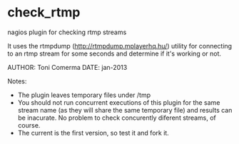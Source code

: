 check_rtmp
================

nagios plugin for checking rtmp streams

It uses the rtmpdump (http://rtmpdump.mplayerhq.hu/) utility for connecting to an rtmp stream for some seconds
and determine if it's working or not.


AUTHOR: Toni Comerma
DATE: jan-2013

Notes:
  - The plugin leaves temporary files under /tmp
  - You should not run concurrent executions of this plugin for the same stream name (as they will share the same temporary file) and 
    results can be inacurate. No problem to check concurently diferent streams, of course.
  - The current is the first version, so test it and fork it.